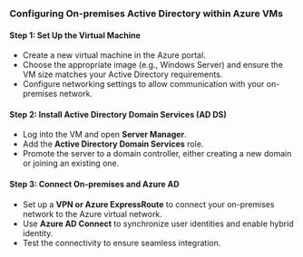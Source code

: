 ### Configuring On-premises Active Directory within Azure VMs

#### Step 1: Set Up the Virtual Machine
- Create a new virtual machine in the Azure portal.
- Choose the appropriate image (e.g., Windows Server) and ensure the VM size matches your Active Directory requirements.
- Configure networking settings to allow communication with your on-premises network.

#### Step 2: Install Active Directory Domain Services (AD DS)
- Log into the VM and open **Server Manager**.
- Add the **Active Directory Domain Services** role.
- Promote the server to a domain controller, either creating a new domain or joining an existing one.

#### Step 3: Connect On-premises and Azure AD
- Set up a **VPN or Azure ExpressRoute** to connect your on-premises network to the Azure virtual network.
- Use **Azure AD Connect** to synchronize user identities and enable hybrid identity.
- Test the connectivity to ensure seamless integration.
